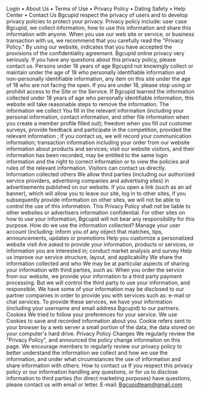 Login
•
About Us
•
Terms of Use
•
Privacy Policy
•
Dating Safety
•
Help Center
•
Contact Us
Bgcupid respect the privacy of users and to develop privacy policies to protect your privacy. Privacy policy include: user case Bgcupid, we collect information, how to use this information and share this information with anyone. When you use our web site or service, or business transaction with us, we recommend that you carefully read the "Privacy Policy." By using our website, indicates that you have accepted the provisions of the confidentiality agreement. Bgcupid online privacy very seriously. If you have any questions about this privacy policy, please contact us.
Persons under 18 years of age
Bgcupid not knowingly collect or maintain under the age of 18 who personally identifiable information and non-personally identifiable information, any item on this site under the age of 18 who are not facing the open. If you are under 18, please stop using or prohibit access to the Site or the Service. If Bgcupid learned the information collected under 18 years of age who personally identifiable information, this website will take reasonable steps to remove the information.
The information we collect
You fill in the relevant information (including your personal information, contact information, and other file information when you create a member profile filled out); freedom when you fill out customer surveys, provide feedback and participate in the competition, provided the relevant information ; If you contact us, we will record your communication information; transaction information including your order from our website information about products and services; visit our website visitors, and their information has been recorded, may be entitled to the same login information and the right to correct information or to view the policies and rules of the relevant information. Visitors can contact us directly.
Information collected others
We allow third parties (including our authorized service providers, advertising companies and advertising sites) in advertisements published on our website. If you open a link (such as an ad banner), which will allow you to leave our site, log in to other sites, if you subsequently provide information on other sites, we will not be able to control the use of this information. This Privacy Policy shall not be liable to other websites or advertisers information confidential. For other sites on how to use your information, Bgcupid will not bear any responsibility for this purpose.
How do we use the information collected?
Manage your user account (including: inform you of any object that matches, tips, announcements, updates or promotions
Help you customize a personalized website visit
Are asked to provide your information, products or services, or information you are interested in; conduct market analysis and survey
Help us improve our service structure, layout, and applicability
We share the information collected and who
We may be at particular aspects of sharing your information with third parties, such as: When you order the service from our website, we provide your information to a third party payment processing. But we will control the third party to use your information, and responsible. We have some of your information may be disclosed to our partner companies in order to provide you with services such as: e-mail or chat services. To provide these services, we have your information (including your username and email address Bgcupid) to our partners.
Cookies
We tried to follow your preferences for your service. We use Cookies to save and recorded information about you. Cookie refers sent to your browser by a web server a small portion of the data, the data stored on your computer's hard drive.
Privacy Policy Changes
We regularly review the "Privacy Policy", and announced the policy change information on this page. We encourage members to regularly review our privacy policy to better understand the information we collect and how we use the information, and under what circumstances the use of information and share information with others.
How to contact us
If you respect this privacy policy or our information handling any questions, or for us to disclose information to third parties (for direct marketing purposes) have questions, please contact us with email or letter. E-mail: Bgcupidteam@gmail.com